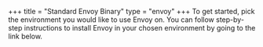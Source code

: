 +++
title = "Standard Envoy Binary"
type = "envoy"
+++
To get started, pick the environment you would like to use Envoy on.
You can follow step-by-step instructions to install Envoy in your chosen environment by going to the link below.
